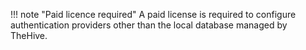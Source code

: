 !!! note "Paid licence required"
    A paid license is required to configure authentication providers other than the local database managed by TheHive.